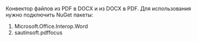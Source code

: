 Конвектор файлов из PDF в DOCX и из DOCX в PDF.
Для использования нужно подключить NuGet пакеты:
1. Microsoft.Office.Interop.Word
2. sautinsoft.pdffocus
